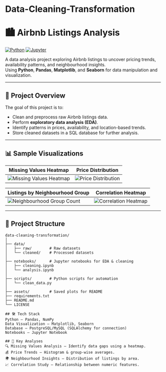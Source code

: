 # Data-Cleaning-Transformation

# 🏙️ Airbnb Listings Analysis

[![Python](https://img.shields.io/badge/Python-3.10+-blue.svg)](https://www.python.org/)
[![Jupyter](https://img.shields.io/badge/Jupyter-Notebook-orange.svg)](https://jupyter.org/)

A data analysis project exploring Airbnb listings to uncover pricing trends, availability patterns, and neighbourhood insights.  
Using **Python**, **Pandas**, **Matplotlib**, and **Seaborn** for data manipulation and visualization.

---

## 📌 Project Overview
The goal of this project is to:
- Clean and preprocess raw Airbnb listings data.
- Perform **exploratory data analysis (EDA)**.
- Identify patterns in prices, availability, and location-based trends.
- Store cleaned datasets in a SQL database for further analysis.

---

## 📊 Sample Visualizations
| Missing Values Heatmap | Price Distribution |
|------------------------|--------------------|
| ![Missing Values Heatmap](assets/missing_values_heatmap.png) | ![Price Distribution](assets/price_distribution.png) |

| Listings by Neighbourhood Group | Correlation Heatmap |
|--------------------------------|---------------------|
| ![Neighbourhood Group Count](assets/listings_by_group.png) | ![Correlation Heatmap](assets/correlation_heatmap.png) |

---

## 📂 Project Structure
```plaintext
data-cleaning-transformation/
│
├── data/
│   ├── raw/        # Raw datasets
│   └── cleaned/    # Processed datasets
│
├── notebooks/      # Jupyter notebooks for EDA & cleaning
│   ├── cleaning.ipynb
│   └── analysis.ipynb
│
├── scripts/        # Python scripts for automation
│   └── clean_data.py
│
├── assets/         # Saved plots for README
├── requirements.txt
├── README.md
└── LICENSE

## 🛠️ Tech Stack
Python — Pandas, NumPy
Data Visualization — Matplotlib, Seaborn
Database — PostgreSQL/MySQL (SQLAlchemy for connection)
Notebooks — Jupyter Notebook

## 📌 Key Analyses
🔍 Missing Values Analysis — Identify data gaps using a heatmap.
💰 Price Trends — Histogram & group-wise averages.
🌍 Neighbourhood Insights — Distribution of listings by area.
📈 Correlation Study — Relationship between numeric features.

